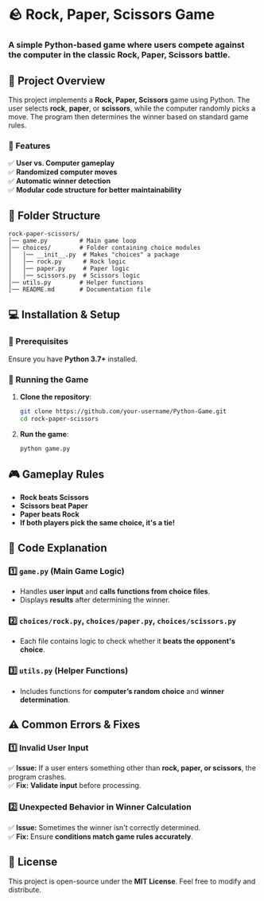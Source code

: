 # **🪨 Rock, Paper, Scissors Game**
### A simple **Python-based** game where users compete against the computer in the classic **Rock, Paper, Scissors** battle.

## **🚀 Project Overview**
This project implements a **Rock, Paper, Scissors** game using Python. The user selects **rock**, **paper**, or **scissors**, while the computer randomly picks a move. The program then determines the winner based on standard game rules.  

### **🔹 Features**
✅ **User vs. Computer gameplay**  
✅ **Randomized computer moves**  
✅ **Automatic winner detection**  
✅ **Modular code structure for better maintainability**  

## **📁 Folder Structure**
```
rock-paper-scissors/
│── game.py         # Main game loop
│── choices/        # Folder containing choice modules
│   │── __init__.py  # Makes "choices" a package
│   │── rock.py      # Rock logic
│   │── paper.py     # Paper logic
│   │── scissors.py  # Scissors logic
│── utils.py        # Helper functions
│── README.md       # Documentation file
```

## **💻 Installation & Setup**
### **🔹 Prerequisites**
Ensure you have **Python 3.7+** installed.  

### **🔹 Running the Game**
1. **Clone the repository**:
   ```bash
   git clone https://github.com/your-username/Python-Game.git
   cd rock-paper-scissors
   ```
2. **Run the game**:
   ```bash
   python game.py
   ```

## **🎮 Gameplay Rules**
- **Rock beats Scissors**  
- **Scissors beat Paper**  
- **Paper beats Rock**  
- **If both players pick the same choice, it's a tie!**  

## **📜 Code Explanation**
### **1️⃣ `game.py` (Main Game Logic)**
- Handles **user input** and **calls functions from choice files**.
- Displays **results** after determining the winner.

### **2️⃣ `choices/rock.py`, `choices/paper.py`, `choices/scissors.py`**
- Each file contains logic to check whether it **beats the opponent's choice**.

### **3️⃣ `utils.py` (Helper Functions)**
- Includes functions for **computer’s random choice** and **winner determination**.

## **⚠️ Common Errors & Fixes**
### **1️⃣ Invalid User Input**
✅ **Issue:** If a user enters something other than **rock, paper, or scissors**, the program crashes.  
✅ **Fix:** **Validate input** before processing.  

### **2️⃣ Unexpected Behavior in Winner Calculation**
✅ **Issue:** Sometimes the winner isn't correctly determined.  
✅ **Fix:** Ensure **conditions match game rules accurately**.  

## **📜 License**
This project is open-source under the **MIT License**. Feel free to modify and distribute.  
